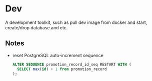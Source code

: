 # Dev

A development toolkit, such as pull dev image from docker and start, create/drop database and etc.

## Notes

- reset PostgreSQL auto-increment sequence

  ```sql
  ALTER SEQUENCE promotion_record_id_seq RESTART WITH (
    SELECT max(id) + 1 from promotion_record
  );
  ```
